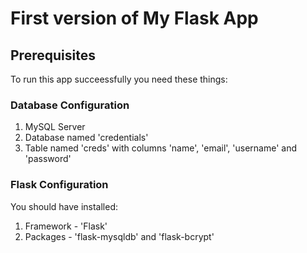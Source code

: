 # First version of My Flask App

## Prerequisites
To run this app succeessfully you need these things:

### Database Configuration
1. MySQL Server
2. Database named 'credentials'
3. Table named 'creds' with columns 'name', 'email', 'username' and 'password'

### Flask Configuration
You should have installed:
1. Framework - 'Flask'
2. Packages - 'flask-mysqldb' and 'flask-bcrypt'
